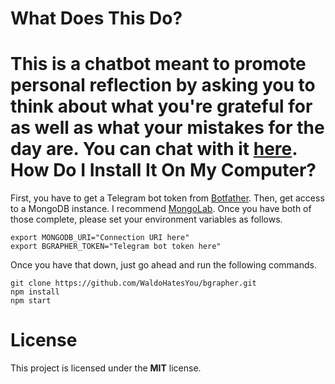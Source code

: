 What Does This Do?
====================
This is a chatbot meant to promote personal reflection by asking you to think
about what you're grateful for as well as what your mistakes for the day are.
You can chat with it [here](telegram.me/Bgrapher_Bot).
How Do I Install It On My Computer?
==================
First, you have to get a Telegram bot token from
[Botfather](https://telegram.me/BotFather). Then, get access to a
MongoDB instance. I recommend [MongoLab](https://mlab.com/). Once you have
both of those complete, please set your environment variables as follows.
```Shell
export MONGODB_URI="Connection URI here"
export BGRAPHER_TOKEN="Telegram bot token here"
```
Once you have that down, just go ahead and run the following commands.
```Shell
git clone https://github.com/WaldoHatesYou/bgrapher.git
npm install
npm start
```
License
===================
This project is licensed under the **MIT** license.
